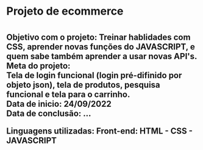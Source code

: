 <h1>Projeto de ecommerce<h1>

<h2>Objetivo com o projeto:
Treinar hablidades com CSS, aprender novas funções do JAVASCRIPT, e quem sabe também aprender a usar novas API's.
  <br>
Meta do projeto:
  <br>
Tela de login funcional (login pré-difinido por objeto json), tela de produtos, pesquisa funcional e tela para o carrinho.
<br>
  Data de inicio: 24/09/2022
  <br>
Data de conclusão: ...
  <p>
Linguagens utilizadas:
  Front-end:
  HTML - CSS - JAVASCRIPT
  </p><h2>
